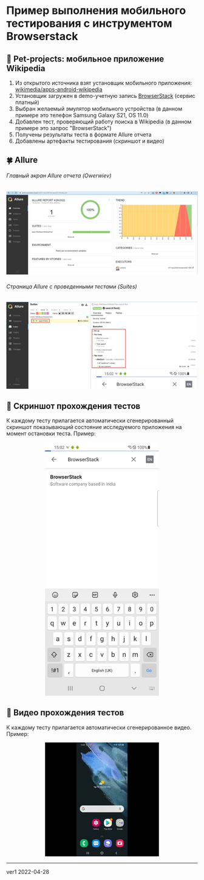 # Пример выполнения мобильного тестирования с инструментом Browserstack
## :unicorn: Pet-projects: мобильное приложение Wikipedia
1. Из открытого источника взят установщик мобильного приложения:  <a target="_blank" href="https://github.com/wikimedia/apps-android-wikipedia/releases/tag/latest">wikimedia/apps-android-wikipedia</a>
2. Установщик загружен в demo-учетную запись <a target="_blank" href="https://www.browserstack.com/">BrowserStack</a> (сервис платный)
3. Выбран желаемый эмулятор мобильного устройства (в данном примере это телефон Samsung Galaxy S21, OS 11.0)
4. Добавлен тест, проверяющий работу поиска в Wikipedia (в данном примере это запрос "BrowserStack")
5. Получены результаты теста в формате Allure отчета
6. Добавлены артефакты тестирования (скриншот и видео) 

## :four_leaf_clover: Allure 
###### Главный экран Allure отчета (Owerwiev)
<p align="center">
<img title="Allure Graphics" src="img/add_allure1.jpg"  width="900" >
</p>

###### Страница Allure с проведенными тестами (Suites)
<p align="center">
<img title="Allure Graphics" src="img/add_allure2.jpg"  width="900">
</p>

## :watermelon: Скриншот прохождения тестов
К каждому тесту прилагается автоматически сгенерированный скриншот показывающий состояние исследуемого приложения на момент остановки теста. Пример:
<p align="center">
  <img title="Screenshot" src="img/add_browserstack_com_Wiki_last_screen.png" width="300" alt="Screenshot">
</p>

## :watermelon: Видео прохождения тестов
К каждому тесту прилагается автоматически сгенерированное видео. Пример:
<p align="center">
  <img title="Video" src="img/add_browserstack_com_Wiki_video.gif"  width="300"  alt="Video">
</p>

-------
ver1 2022-04-28
